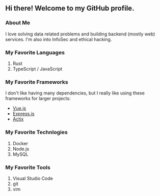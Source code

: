 ## Hi there! Welcome to my GitHub profile.

### About Me

I love solving data related problems and building backend (mostly web) services. I'm also into InfoSec and ethical hacking.

### My Favorite Languages

1. Rust
2. TypeScript / JavaScript

### My Favorite Frameworks

I don't like having many dependencies, but I really like using these frameworks for larger projects:

- [Vue.js](https://vuejs.org)
- [Express.js](https://expressjs.com)
- [Actix](https://actix.rs)

### My Favorite Technlogies

1. Docker
2. Node.js
3. MySQL

### My Favorite Tools

1. Visual Studio Code
2. git
3. vim
